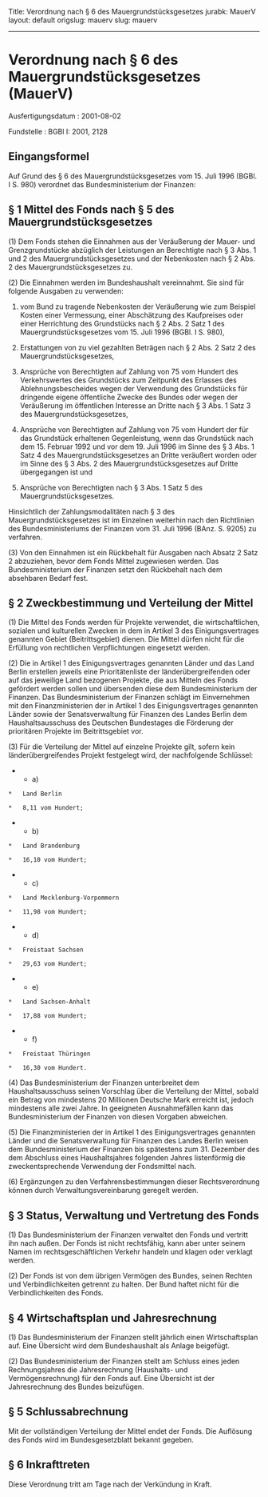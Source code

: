 Title: Verordnung nach § 6 des Mauergrundstücksgesetzes
jurabk: MauerV
layout: default
origslug: mauerv
slug: mauerv

---

# Verordnung nach § 6 des Mauergrundstücksgesetzes (MauerV)

Ausfertigungsdatum
:   2001-08-02

Fundstelle
:   BGBl I: 2001, 2128



## Eingangsformel

Auf Grund des § 6 des Mauergrundstücksgesetzes vom 15. Juli 1996
(BGBl. I S. 980) verordnet das Bundesministerium der Finanzen:


## § 1 Mittel des Fonds nach § 5 des Mauergrundstücksgesetzes

(1) Dem Fonds stehen die Einnahmen aus der Veräußerung der Mauer- und
Grenzgrundstücke abzüglich der Leistungen an Berechtigte nach § 3 Abs.
1 und 2 des Mauergrundstücksgesetzes und der Nebenkosten nach § 2 Abs.
2 des Mauergrundstücksgesetzes zu.

(2) Die Einnahmen werden im Bundeshaushalt vereinnahmt. Sie sind für
folgende Ausgaben zu verwenden:

1.  vom Bund zu tragende Nebenkosten der Veräußerung wie zum Beispiel
    Kosten einer Vermessung, einer Abschätzung des Kaufpreises oder einer
    Herrichtung des Grundstücks nach § 2 Abs. 2 Satz 1 des
    Mauergrundstücksgesetzes vom 15. Juli 1996 (BGBl. I S. 980),


2.  Erstattungen von zu viel gezahlten Beträgen nach § 2 Abs. 2 Satz 2 des
    Mauergrundstücksgesetzes,


3.  Ansprüche von Berechtigten auf Zahlung von 75 vom Hundert des
    Verkehrswertes des Grundstücks zum Zeitpunkt des Erlasses des
    Ablehnungsbescheides wegen der Verwendung des Grundstücks für
    dringende eigene öffentliche Zwecke des Bundes oder wegen der
    Veräußerung im öffentlichen Interesse an Dritte nach § 3 Abs. 1 Satz 3
    des Mauergrundstücksgesetzes,


4.  Ansprüche von Berechtigten auf Zahlung von 75 vom Hundert der für das
    Grundstück erhaltenen Gegenleistung, wenn das Grundstück nach dem 15.
    Februar 1992 und vor dem 19. Juli 1996 im Sinne des § 3 Abs. 1 Satz 4
    des Mauergrundstücksgesetzes an Dritte veräußert worden oder im Sinne
    des § 3 Abs. 2 des Mauergrundstücksgesetzes auf Dritte übergegangen
    ist und


5.  Ansprüche von Berechtigten nach § 3 Abs. 1 Satz 5 des
    Mauergrundstücksgesetzes.



Hinsichtlich der Zahlungsmodalitäten nach § 3 des
Mauergrundstücksgesetzes ist im Einzelnen weiterhin nach den
Richtlinien des Bundesministeriums der Finanzen vom 31. Juli 1996
(BAnz. S. 9205) zu verfahren.

(3) Von den Einnahmen ist ein Rückbehalt für Ausgaben nach Absatz 2
Satz 2 abzuziehen, bevor dem Fonds Mittel zugewiesen werden. Das
Bundesministerium der Finanzen setzt den Rückbehalt nach dem
absehbaren Bedarf fest.


## § 2 Zweckbestimmung und Verteilung der Mittel

(1) Die Mittel des Fonds werden für Projekte verwendet, die
wirtschaftlichen, sozialen und kulturellen Zwecken in dem in Artikel 3
des Einigungsvertrages genannten Gebiet (Beitrittsgebiet) dienen. Die
Mittel dürfen nicht für die Erfüllung von rechtlichen Verpflichtungen
eingesetzt werden.

(2) Die in Artikel 1 des Einigungsvertrages genannten Länder und das
Land Berlin erstellen jeweils eine Prioritätenliste der
länderübergreifenden oder auf das jeweilige Land bezogenen Projekte,
die aus Mitteln des Fonds gefördert werden sollen und übersenden diese
dem Bundesministerium der Finanzen. Das Bundesministerium der Finanzen
schlägt im Einvernehmen mit den Finanzministerien der in Artikel 1 des
Einigungsvertrages genannten Länder sowie der Senatsverwaltung für
Finanzen des Landes Berlin dem Haushaltsausschuss des Deutschen
Bundestages die Förderung der prioritären Projekte im Beitrittsgebiet
vor.

(3) Für die Verteilung der Mittel auf einzelne Projekte gilt, sofern
kein länderübergreifendes Projekt festgelegt wird, der nachfolgende
Schlüssel:

*    *   a)

    *   Land Berlin

    *   8,11 vom Hundert;


*    *   b)

    *   Land Brandenburg

    *   16,10 vom Hundert;


*    *   c)

    *   Land Mecklenburg-Vorpommern

    *   11,98 vom Hundert;


*    *   d)

    *   Freistaat Sachsen

    *   29,63 vom Hundert;


*    *   e)

    *   Land Sachsen-Anhalt

    *   17,88 vom Hundert;


*    *   f)

    *   Freistaat Thüringen

    *   16,30 vom Hundert.




(4) Das Bundesministerium der Finanzen unterbreitet dem
Haushaltsausschuss seinen Vorschlag über die Verteilung der Mittel,
sobald ein Betrag von mindestens 20 Millionen Deutsche Mark erreicht
ist, jedoch mindestens alle zwei Jahre. In geeigneten Ausnahmefällen
kann das Bundesministerium der Finanzen von diesen Vorgaben abweichen.

(5) Die Finanzministerien der in Artikel 1 des Einigungsvertrages
genannten Länder und die Senatsverwaltung für Finanzen des Landes
Berlin weisen dem Bundesministerium der Finanzen bis spätestens zum
31\. Dezember des dem Abschluss eines Haushaltsjahres folgenden Jahres
listenförmig die zweckentsprechende Verwendung der Fondsmittel nach.

(6) Ergänzungen zu den Verfahrensbestimmungen dieser Rechtsverordnung
können durch Verwaltungsvereinbarung geregelt werden.


## § 3 Status, Verwaltung und Vertretung des Fonds

(1) Das Bundesministerium der Finanzen verwaltet den Fonds und
vertritt ihn nach außen. Der Fonds ist nicht rechtsfähig, kann aber
unter seinem Namen im rechtsgeschäftlichen Verkehr handeln und klagen
oder verklagt werden.

(2) Der Fonds ist von dem übrigen Vermögen des Bundes, seinen Rechten
und Verbindlichkeiten getrennt zu halten. Der Bund haftet nicht für
die Verbindlichkeiten des Fonds.


## § 4 Wirtschaftsplan und Jahresrechnung

(1) Das Bundesministerium der Finanzen stellt jährlich einen
Wirtschaftsplan auf. Eine Übersicht wird dem Bundeshaushalt als Anlage
beigefügt.

(2) Das Bundesministerium der Finanzen stellt am Schluss eines jeden
Rechnungsjahres die Jahresrechnung (Haushalts- und Vermögensrechnung)
für den Fonds auf. Eine Übersicht ist der Jahresrechnung des Bundes
beizufügen.


## § 5 Schlussabrechnung

Mit der vollständigen Verteilung der Mittel endet der Fonds. Die
Auflösung des Fonds wird im Bundesgesetzblatt bekannt gegeben.


## § 6 Inkrafttreten

Diese Verordnung tritt am Tage nach der Verkündung in Kraft.

